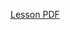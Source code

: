 
[Lesson PDF](https://learningcentral.cf.ac.uk/bbcswebdav/pid-4472365-dt-content-rid-7997298_2/courses/1718-CM6112/SessionPlan%281%29.pdf)

